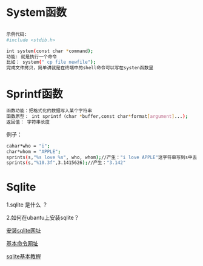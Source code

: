 # System函数
```sh

示例代码:
#include <stdib.h>

int system(const char *command);
功能: 就是执行一个命令
比如： system(" cp file newfile");
完成文件拷贝，简单讲就是在终端中的shell命令可以写在systen函数里
```
# Sprintf函数
```sh
函数功能：把格式化的数据写入某个字符串
函数原型： int sprintf（char *buffer,const char*format[argument]...);
返回值： 字符串长度 
```
例子：
```sh
cahar*who = "i";
char*whom = "APPLE";
sprints(s,"%s love %s", who, whom);//产生："i love APPLE"这字符串写到s中去;
sprints(s,"%10.3f",3.1415626);//产生："3.142"
```
# Sqlite
1.sqlite 是什么 ？

2.如何在ubantu上安装sqlite？

[安装sqlite网址](https://zhidao.baidu.com/question/2012470397387706188.html)

[基本命令网址](http://blog.csdn.net/u011192270/article/details/48031763)

[sqlite基本教程](http://www.w3school.com.cn/sql/sql_select.asp)

 
